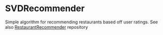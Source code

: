 # SVDRecommender
Simple algorithm for recommending restaurants based off user ratings. See also [RestaurantRecommender](https://github.com/casslee1351/RestaurantRecommender) repository
